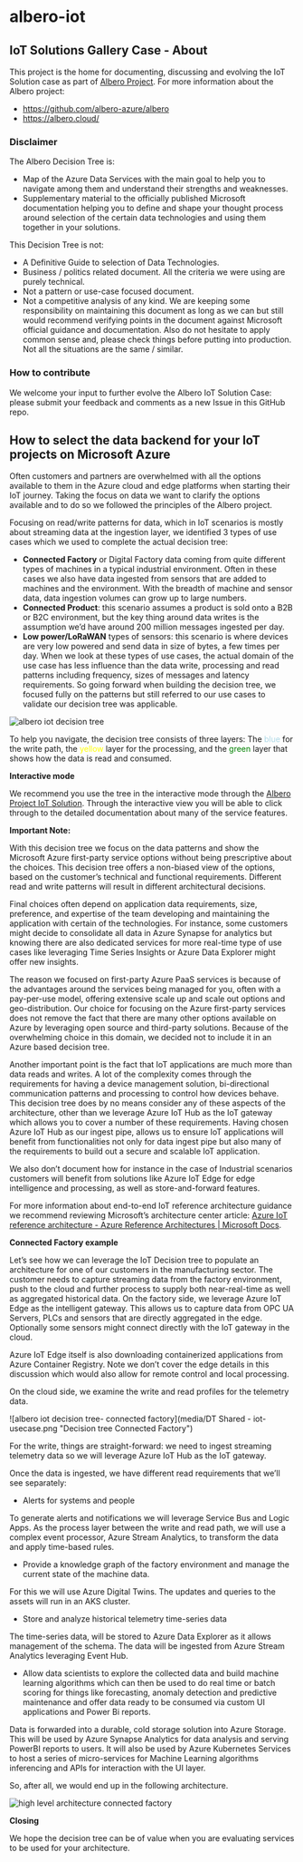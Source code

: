 # albero-iot
## IoT Solutions Gallery Case - About

This project is the home for documenting, discussing and evolving the IoT Solution case as part of [Albero Project](https://albero.cloud/html/solutiongallery.html).
For more information about the Albero project:
- https://github.com/albero-azure/albero
- https://albero.cloud/

### Disclaimer
The Albero Decision Tree is:

- Map of the Azure Data Services with the main goal to help you to navigate among them and understand their strengths and weaknesses.
- Supplementary material to the officially published Microsoft documentation helping you to define and shape your thought process around selection of the certain data technologies and using them together in your solutions.

This Decision Tree is not:

- A Definitive Guide to selection of Data Technologies.
- Business / politics related document. All the criteria we were using are purely technical.
- Not a pattern or use-case focused document.
- Not a competitive analysis of any kind.
We are keeping some responsibility on maintaining this document as long as we can but still would recommend verifying points in the document against Microsoft official guidance and documentation.
Also do not hesitate to apply common sense and, please check things before putting into production. Not all the situations are the same / similar. 

### How to contribute
We welcome your input to further evolve the Albero IoT Solution Case: please submit your feedback and comments as a new Issue in this GitHub repo.


## How to select the data backend for your IoT projects on Microsoft Azure

Often customers and partners are overwhelmed with all the options available to them in the Azure cloud and edge platforms when starting their IoT journey. Taking the focus on data we want to clarify the options available and to do so we followed the principles of the Albero project.

Focusing on read/write patterns for data, which in IoT scenarios is mostly about streaming data at the ingestion layer, we identified 3 types of use cases which we used to complete the actual decision tree:
- __Connected Factory__ or Digital Factory data coming from quite different types of machines in a typical industrial environment. Often in these cases we also have data ingested from sensors that are added to machines and the environment. With the breadth of machine and sensor data, data ingestion volumes can grow up to large numbers.
- __Connected Product__: this scenario assumes a product is sold onto a B2B or B2C environment, but the key thing around data writes is the assumption we’d have around 200 million messages ingested per day. 
- __Low power/LoRaWAN__ types of sensors: this scenario is where devices are very low powered and send data in size of bytes, a few times per day.
When we look at these types of use cases, the actual domain of the use case has less influence than the data write, processing and read patterns including frequency, sizes of messages and latency requirements. So going forward when building the decision tree, we focused fully on the patterns but still referred to our use cases to validate our decision tree was applicable. 

![albero iot decision tree](media/alberoiot.png "Decision tree")

To help you navigate, the decision tree consists of three layers: The <span style="color:lightblue">blue</span> for the write path, the <span style="color:yellow">yellow</span> layer for the processing, and the <span style="color:green">green</span> layer that shows how the data is read and consumed. 

__Interactive mode__

We recommend you use the tree in the interactive mode through the [Albero Project IoT Solution](https://albero.cloud/html/solutiongallery.html). Through the interactive view you will be able to click through to the detailed documentation about many of the service features.


__Important Note:__  

With this decision tree we focus on the data patterns and show the Microsoft Azure first-party service options without being prescriptive about the choices. This decision tree offers a non-biased view of the options, based on the customer’s technical and functional requirements. Different read and write patterns will result in different architectural decisions.

Final choices often depend on application data requirements, size, preference, and expertise of the team developing and maintaining the application with certain of the technologies. For instance, some customers might decide to consolidate all data in Azure Synapse for analytics but knowing there are also dedicated services for more real-time type of use cases like leveraging Time Series Insights or Azure Data Explorer might offer new insights. 

The reason we focused on first-party Azure PaaS services is because of the advantages around the services being managed for you, often with a pay-per-use model, offering extensive scale up and scale out options and geo-distribution.
Our choice for focusing on the Azure first-party services does not remove the fact that there are many other options available on Azure by leveraging open source and third-party solutions. Because of the overwhelming choice in this domain, we decided not to include it in an Azure based decision tree.

Another important point is the fact that IoT applications are much more than data reads and writes. A lot of the complexity comes through the requirements for having a device management solution, bi-directional communication patterns and processing to control how devices behave. This decision tree does by no means consider any of these aspects of the architecture, other than we leverage Azure IoT Hub as the IoT gateway which allows you to cover a number of these requirements. Having chosen Azure IoT Hub as our ingest pipe, allows us to ensure IoT applications will benefit from functionalities not only for data ingest pipe but also many of the requirements to build out a secure and scalable IoT application. 

We also don’t document how for instance in the case of Industrial scenarios customers will benefit from solutions like Azure IoT Edge for edge intelligence and processing, as well as store-and-forward features.

For more information about end-to-end IoT reference architecture guidance we recommend reviewing Microsoft’s architecture center article: [Azure IoT reference architecture - Azure Reference Architectures | Microsoft Docs](https://docs.microsoft.com/en-us/azure/architecture/reference-architectures/iot).

__Connected Factory example__

Let’s see how we can leverage the IoT Decision tree to populate an architecture for one of our customers in the manufacturing sector. The customer needs to capture streaming data from the factory environment, push to the cloud and further process to supply both near-real-time as well as aggregated historical data.
On the factory side, we leverage Azure IoT Edge as the intelligent gateway. This allows us to capture data from OPC UA Servers, PLCs and sensors that are directly aggregated in the edge. Optionally some sensors might connect directly with the IoT gateway in the cloud.

Azure IoT Edge itself is also downloading containerized applications from Azure Container Registry. Note we don’t cover the edge details in this discussion which would also allow for remote control and local processing.

On the cloud side, we examine the write and read profiles for the telemetry data.

![albero iot decision tree- connected factory](media/DT Shared - iot-usecase.png "Decision tree Connected Factory")

For the write, things are straight-forward: we need to ingest streaming telemetry data so we will leverage Azure IoT Hub as the IoT gateway. 

Once the data is ingested, we have different read requirements that we’ll see separately:

-	Alerts for systems and people

To generate alerts and notifications we will leverage Service Bus and Logic Apps. As the process layer between the write and read path, we will use a complex event processor, Azure Stream Analytics, to transform the data and apply time-based rules.

-	Provide a knowledge graph of the factory environment and manage the current state of the machine data.

For this we will use Azure Digital Twins. The updates and queries to the assets will run in an AKS cluster. 

-	Store and analyze historical telemetry time-series data

The time-series data, will be stored to Azure Data Explorer as it allows management of the schema. The data will be ingested from Azure Stream Analytics leveraging Event Hub.  

-	Allow data scientists to explore the collected data and build machine learning algorithms which can then be used to do real time or batch scoring for things like forecasting, anomaly detection and predictive maintenance and offer data ready to be consumed via custom UI applications and Power Bi reports.

Data is forwarded into a durable, cold storage solution into Azure Storage. This will be used by Azure Synapse Analytics for data analysis and serving PowerBI reports to users. It will also be used by Azure Kubernetes Services to host a series of micro-services for Machine Learning algorithms inferencing and APIs for interaction with the UI layer. 

So, after all, we would end up in the following architecture. 


![high level architecture connected factory](media/alberoiot-fact-arch.png "Connected Factory high level architecture")

__Closing__

We hope the decision tree can be of value when you are evaluating services to be used for your architecture. 


